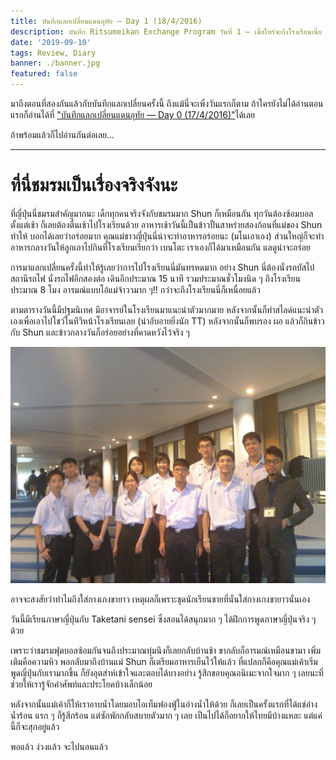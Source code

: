 ```yaml
---
title: บันทึกแลกเปลี่ยนแดนอุทัย — Day 1 (18/4/2016)
description: บันทึก Ritsumeikan Exchange Program วันที่ 1 — เมื่อไหร่จะถึงโรงเรียนเนี่ย
date: '2019-09-10'
tags: Review, Diary
banner: ./banner.jpg
featured: false
---
```


มาถึงตอนที่สองกันแล้วกับบันทึกแลกเปลี่ยนครั้งนี้ ถึงแม้นี่จะเพิ่งวันแรกก็ตาม ถ้าใครยังไม่ได้อ่านตอนแรกก็อ่านได้ที่ ["บันทึกแลกเปลี่ยนแดนอุทัย — Day 0 (17/4/2016)"](https://blog.utopiabeam.dev/rits-exchange-day-0)ได้เลย

ถ้าพร้อมแล้วก็ไปอ่านกันต่อเลย...

---

# ที่นี่ชมรมเป็นเรื่องจริงจังนะ

ที่ญี่ปุ่นนี่ชมรมสำคัญมากนะ เด็กทุกคนจริงจังกับชมรมมาก Shun ก็เหมือนกัน ทุกวันต้องซ้อมบอลตั้งแต่เช้า ก็เลยต้องตื่นเช้าไปโรงเรียนด้วย อาหารเช้าวันนี้เป็นข้าวปั้นสาหร่ายสองก้อนที่แม่ของ Shun ทำให้ บอกได้เลยว่าอร่อยมาก คุณแม่ชาวญี่ปุ่นนี่น่าจะทำอาหารอร่อยนะ (มโนเอาเอง) ส่วนใหญ่ก็จะทำอาหารกลางวันให้ลูกเอาไปกินที่โรงเรียนเรียกว่า เบนโตะ เราเองก็ได้มาเหมือนกัน แลดูน่าจะอร่อย

การมาแลกเปลี่ยนครั้งนี้ทำให้รู้เลยว่าการไปโรงเรียนนี่มันทรหดมาก อย่าง Shun นี่ต้องนั่งรถบัสไปสถานีรถไฟ นั่งรถไฟอีกสองต่อ เดินอีกประมาณ 15 นาที รวมประมาณชั่วโมงนิด ๆ ถึงโรงเรียนประมาณ 8 โมง อารมณ์แบบโอ้แม่จ้าววมาก ๆ!! กว่าจะถึงโรงเรียนนี่ก็เหนื่อยแล้ว

ตามตารางวันนี้มีปฐมนิเทศ มีอาจารย์ในโรงเรียนมาแนะนำตัวมากมาย หลังจากนั้นก็ทำสไลด์แนะนำตัวเองเพื่อเอาไปโชว์ในทีวีหน้าโรงเรียนเลย (น่าอับอายยิ่งนัก TT) หลังจากนั้นก็พบรอง ผอ แล้วก็กินข้าวกับ Shun และข้าวกลางวันก็อร่อยอย่างที่คาดหวังไว้จริง ๆ

![](13041118_1012219262193124_5698235363923427981_o.jpg)

อาจจะสงสัยว่าทำไมถึงใส่กางเกงขายาว เหตุผลก็เพราะชุดนักเรียนชายที่นั่นใส่กางเกงขายาวนั่นเอง

วันนี้มีเรียนภาษาญี่ปุ่นกับ Taketani sensei ซึ่งสอนได้สนุกมาก ๆ ได้ฝึกการพูดภาษาญี่ปุ่นจริง ๆ ด้วย

เพราะว่าชมรมฟุตบอลซ้อมกันจนถึงประมาณทุ่มนึงก็เลยกลับบ้านช้า ขากลับก็อารมณ์เหมือนขามา เพิ่มเติมคือความหิว พอกลับมาถึงบ้านแม่ Shun ก็เตรียมอาหารเย็นไว้ให้แล้ว ที่แปลกก็คือคุณแม่เค้าเริ่มพูดญี่ปุ่นกับเรามากขึ้น ก็ยังอุตส่าห์เข้าใจและตอบได้บางอย่าง รู้สึกขอบคุณอนิเมะจากใจมาก ๆ เลยนะที่ช่วยให้เรารู้จักคำศัพท์และประโยคบ้างเล็กน้อย

หลังจากนั้นแม่เค้าก็ให้เราอาบน้ำโดยมอบไอเท็มฟองฟู่ในอ่างน้ำให้ด้วย ก็เลยเป็นครั้งแรกที่ได้แช่อ่างน้ำร้อน แรก ๆ ก็รู้สึกร้อน แต่ซักพักกลับสบายตัวมาก ๆ เลย เป็นไปได้ก็อยากให้ไทยมีบ้างแหละ แต่แค่นี้ก็จะสุกอยู่แล้ว

พอแล้ว ง่วงแล้ว จะไปนอนแล้ว
